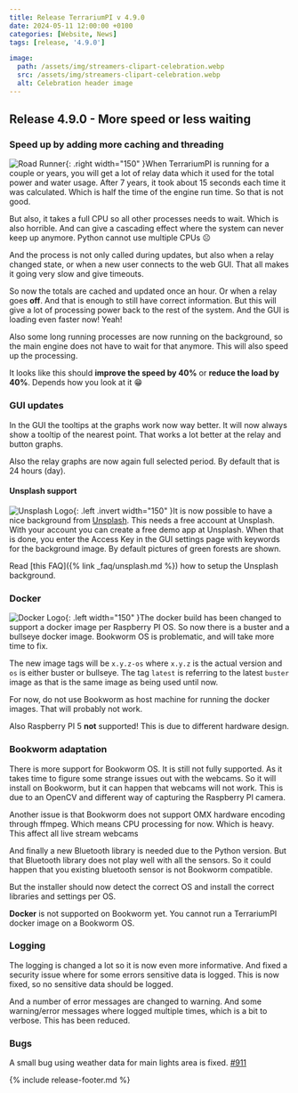 ```yaml
---
title: Release TerrariumPI v 4.9.0
date: 2024-05-11 12:00:00 +0100
categories: [Website, News]
tags: [release, '4.9.0']

image:
  path: /assets/img/streamers-clipart-celebration.webp
  src: /assets/img/streamers-clipart-celebration.webp
  alt: Celebration header image
---
```


## Release 4.9.0 - More speed or less waiting

### Speed up by adding more caching and threading

![Road Runner](/assets/img/roadrunner.webp){: .right width="150" }When
TerrariumPI is running for a couple or years, you will get a lot of relay data
which it used for the total power and water usage. After 7 years, it took about
15 seconds each time it was calculated. Which is half the time of the engine run
time. So that is not good.

But also, it takes a full CPU so all other processes needs to wait. Which is
also horrible. And can give a cascading effect where the system can never keep
up anymore. Python cannot use multiple CPUs :frowning_face:

And the process is not only called during updates, but also when a relay changed
state, or when a new user connects to the web GUI. That all makes it going very
slow and give timeouts.

So now the totals are cached and updated once an hour. Or when a relay goes
**off**. And that is enough to still have correct information. But this will
give a lot of processing power back to the rest of the system. And the GUI is
loading even faster now! Yeah!

Also some long running processes are now running on the background, so the main
engine does not have to wait for that anymore. This will also speed up the
processing.

It looks like this should **improve the speed by 40%** or **reduce the load by
40%**. Depends how you look at it :grin:

### GUI updates

In the GUI the tooltips at the graphs work now way better. It will now always
show a tooltip of the nearest point. That works a lot better at the relay and
button graphs.

Also the relay graphs are now again full selected period. By default that is 24
hours (day).

#### Unsplash support

![Unsplash Logo](/assets/img/UnsplashLogo.webp){: .left .invert width="150" }It
is now possible to have a nice background from
[Unsplash](https://unsplash.com/). This needs a free account at Unsplash. With
your account you can create a free demo app at Unsplash. When that is done, you
enter the Access Key in the GUI settings page with keywords for the background
image. By default pictures of green forests are shown.

Read [this FAQ]({% link _faq/unsplash.md %}) how to setup the Unsplash
background.

### Docker

![Docker Logo](/assets/img/DockerLogo.webp){: .left width="150" }The docker
build has been changed to support a docker image per Raspberry PI OS. So now
there is a buster and a bullseye docker image. Bookworm OS is problematic, and
will take more time to fix.

The new image tags will be `x.y.z-os` where `x.y.z` is the actual version and
`os` is either buster or bullseye. The tag `latest` is referring to the latest
`buster` image as that is the same image as being used until now.

For now, do not use Bookworm as host machine for running the docker images. That
will probably not work.

Also Raspberry PI 5 **not** supported! This is due to different hardware design.

### Bookworm adaptation

There is more support for Bookworm OS. It is still not fully supported. As it
takes time to figure some strange issues out with the webcams. So it will
install on Bookworm, but it can happen that webcams will not work. This is due
to an OpenCV and different way of capturing the Raspberry PI camera.

Another issue is that Bookworm does not support OMX hardware encoding through
ffmpeg. Which means CPU processing for now. Which is heavy. This affect all live
stream webcams

And finally a new Bluetooth library is needed due to the Python version. But
that Bluetooth library does not play well with all the sensors. So it could
happen that you existing bluetooth sensor is not Bookworm compatible.

But the installer should now detect the correct OS and install the correct
libraries and settings per OS.

**Docker** is not supported on Bookworm yet. You cannot run a TerrariumPI docker
image on a Bookworm OS.

### Logging

The logging is changed a lot so it is now even more informative. And fixed a
security issue where for some errors sensitive data is logged. This is now
fixed, so no sensitive data should be logged.

And a number of error messages are changed to warning. And some warning/error
messages where logged multiple times, which is a bit to verbose. This has been
reduced.

### Bugs

A small bug using weather data for main lights area is fixed.
[#911](https://github.com/theyosh/TerrariumPI/issues/911)

{% include release-footer.md %}
